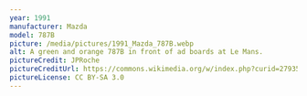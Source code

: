 ```yaml
---
year: 1991
manufacturer: Mazda
model: 787B
picture: /media/pictures/1991_Mazda_787B.webp
alt: A green and orange 787B in front of ad boards at Le Mans.
pictureCredit: JPRoche
pictureCreditUrl: https://commons.wikimedia.org/w/index.php?curid=27935603
pictureLicense: CC BY-SA 3.0
---
```

